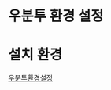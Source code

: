# 우분투 환경 설정

# 설치 환경
[우분투환경설정](https://github.com/9992/Hyperledger-Configuration/우분투환경설정/ConfigSetup.md)
